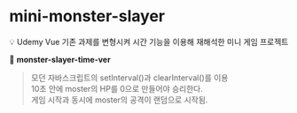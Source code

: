 # mini-monster-slayer

💡 Udemy Vue 기존 과제를 변형시켜 시간 기능을 이용해 재해석한 미니 게임 프로젝트

📁 **monster-slayer-time-ver**
> 모던 자바스크립트의 setInterval()과 clearInterval()를 이용
<br> 10초 안에 moster의 HP를 0으로 만들어야 승리한다.
<br> 게임 시작과 동시에 moster의 공격이 랜덤으로 시작됨.
